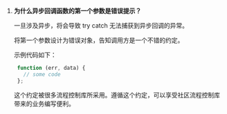1. **为什么异步回调函数的第一个参数是错误提示？**

   一旦涉及异步，将会导致 try catch 无法捕获到异步回调的异常。
   
   将第一个参数设计为错误对象，告知调用方是一个不错的约定。
   
   示例代码如下：
   
   ```javascript
    function (err, data) {
      // some code
    };
   ```
   
   这个约定被很多流程控制库所采用。遵循这个约定，可以享受社区流程控制库带来的业务编写便利。

